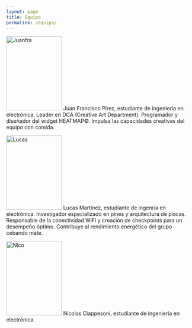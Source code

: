 ```yaml
---
layout: page
title: Equipo
permalink: /equipo/
---
```

 <style>

img {
    width: 150px;
    height: 200px;
}
</style>

![Juanfra](/assets/Juanfra.jpg) Juan Francisco Pírez, estudiante de ingeniería en electrónica. Leader en DCA (Creative Art Department). Programador y diseñador del widget HEATMAP©. Impulsa las capacidades creativas del equipo con comida.

![Lucas](/assets/Lucas.jpg) Lucas Martínez, estudiante de ingenría en electrónica. Investigador especializado en pines y arquitectura de placas. Responsable de la conectividad WiFi y creación de checkpoints para un desempeño óptimo. Contribuye al rendimiento energético del grupo cebando mate.

![Nico](/assets/Nico.jpg) Nicolas Ciappesoni, estudiante de ingeniería en electrónica.


